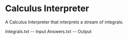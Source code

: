 # Calculus Interpreter

A Calculus Interpreter that interprets a stream of integrals. 

Integrals.txt   -- Input
Answers.txt     -- Output